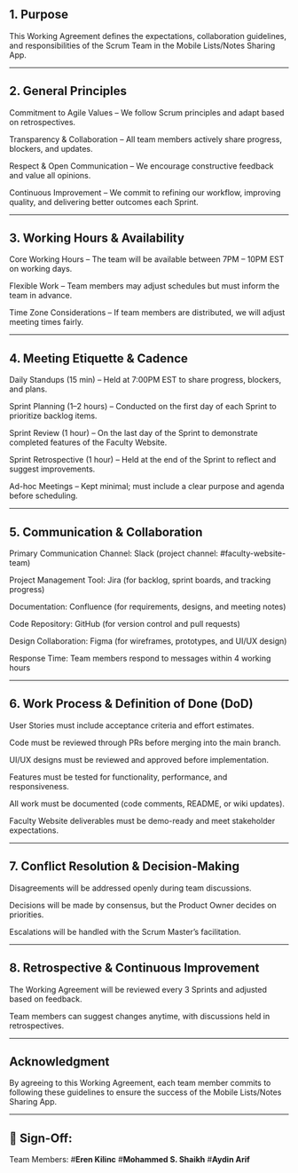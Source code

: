 ## **1. Purpose**
This Working Agreement defines the expectations, collaboration guidelines, and responsibilities of the Scrum Team in the Mobile Lists/Notes Sharing App.

---

## **2. General Principles**
Commitment to Agile Values – We follow Scrum principles and adapt based on retrospectives.

Transparency & Collaboration – All team members actively share progress, blockers, and updates.

Respect & Open Communication – We encourage constructive feedback and value all opinions.

Continuous Improvement – We commit to refining our workflow, improving quality, and delivering better outcomes each Sprint.

---

## **3. Working Hours & Availability**

Core Working Hours – The team will be available between 7PM – 10PM EST on working days.

Flexible Work – Team members may adjust schedules but must inform the team in advance.

Time Zone Considerations – If team members are distributed, we will adjust meeting times fairly.

---

## **4. Meeting Etiquette & Cadence**

Daily Standups (15 min) – Held at 7:00PM EST to share progress, blockers, and plans.

Sprint Planning (1–2 hours) – Conducted on the first day of each Sprint to prioritize backlog items.

Sprint Review (1 hour) – On the last day of the Sprint to demonstrate completed features of the Faculty Website.

Sprint Retrospective (1 hour) – Held at the end of the Sprint to reflect and suggest improvements.

Ad-hoc Meetings – Kept minimal; must include a clear purpose and agenda before scheduling.

---

## **5. Communication & Collaboration**

Primary Communication Channel: Slack (project channel: #faculty-website-team)

Project Management Tool: Jira (for backlog, sprint boards, and tracking progress)

Documentation: Confluence (for requirements, designs, and meeting notes)

Code Repository: GitHub (for version control and pull requests)

Design Collaboration: Figma (for wireframes, prototypes, and UI/UX design)

Response Time: Team members respond to messages within 4 working hours

---

## **6. Work Process & Definition of Done (DoD)**

User Stories must include acceptance criteria and effort estimates.

Code must be reviewed through PRs before merging into the main branch.

UI/UX designs must be reviewed and approved before implementation.

Features must be tested for functionality, performance, and responsiveness.

All work must be documented (code comments, README, or wiki updates).

Faculty Website deliverables must be demo-ready and meet stakeholder expectations.

---

## **7. Conflict Resolution & Decision-Making**

Disagreements will be addressed openly during team discussions.

Decisions will be made by consensus, but the Product Owner decides on priorities.

Escalations will be handled with the Scrum Master’s facilitation.

---

## **8. Retrospective & Continuous Improvement**

The Working Agreement will be reviewed every 3 Sprints and adjusted based on feedback.

Team members can suggest changes anytime, with discussions held in retrospectives.

---

## **Acknowledgment**

By agreeing to this Working Agreement, each team member commits to following these guidelines to ensure the success of the Mobile Lists/Notes Sharing App.

---

## **📝 Sign-Off:**
Team Members:
#**Eren Kilinc**
#**Mohammed S. Shaikh**
#**Aydin Arif**
